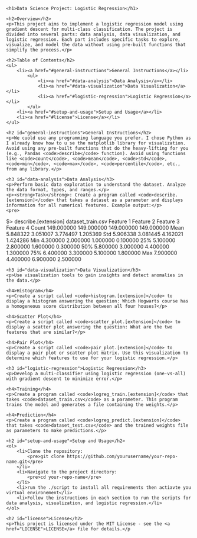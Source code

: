 
    <h1>Data Science Project: Logistic Regression</h1>
    
    <h2>Overview</h2>
    <p>This project aims to implement a logistic regression model using gradient descent for multi-class classification. The project is divided into several parts: data analysis, data visualization, and logistic regression. Each part includes specific tasks to explore, visualize, and model the data without using pre-built functions that simplify the process.</p>
    
    <h2>Table of Contents</h2>
    <ul>
        <li><a href="#general-instructions">General Instructions</a></li>
            <ul>
                <li><a href="#data-analysis">Data Analysis</a></li>
                <li><a href="#data-visualization">Data Visualization</a></li>
                <li><a href="#logistic-regression">Logistic Regression</a></li>
            </ul>
        <li><a href="#setup-and-usage">Setup and Usage</a></li>
        <li><a href="#license">License</a></li>
    </ul>
    
    <h2 id="general-instructions">General Instructions</h2>
    <p>We cuold use any programming language you prefer. I chose Python as I already know how to u se the matplotlib library for visualization. Avoid using any pre-built functions that do the heavy-lifting for you (e.g., Pandas <code>describe</code> function). Avoid using functions like <code>count</code>, <code>mean</code>, <code>std</code>, <code>min</code>, <code>max</code>, <code>percentile</code>, etc., from any library.</p>
    
    <h3 id="data-analysis">Data Analysis</h3>
    <p>Perform basic data exploration to understand the dataset. Analyze the data format, types, and ranges.</p>
    <p><strong>Task</strong>: Create a program called <code>describe.[extension]</code> that takes a dataset as a parameter and displays information for all numerical features. Example output:</p>
    <pre>
$> describe.[extension] dataset_train.csv
Feature 1  Feature 2  Feature 3  Feature 4
Count      149.000000 149.000000 149.000000 149.000000
Mean       5.848322   3.051007   3.774497   1.205369
Std        5.906338   3.081445   4.162021   1.424286
Min        4.300000   2.000000   1.000000   0.100000
25%        5.100000   2.800000   1.600000   0.300000
50%        5.800000   3.000000   4.400000   1.300000
75%        6.400000   3.300000   5.100000   1.800000
Max        7.900000   4.400000   6.900000   2.500000
    </pre>
    
    <h3 id="data-visualization">Data Visualization</h3>
    <p>Use visualization tools to gain insights and detect anomalies in the data.</p>
    
    <h4>Histogram</h4>
    <p>Create a script called <code>histogram.[extension]</code> to display a histogram answering the question: Which Hogwarts course has a homogeneous score distribution between all four houses?</p>
    
    <h4>Scatter Plot</h4>
    <p>Create a script called <code>scatter_plot.[extension]</code> to display a scatter plot answering the question: What are the two features that are similar?</p>
    
    <h4>Pair Plot</h4>
    <p>Create a script called <code>pair_plot.[extension]</code> to display a pair plot or scatter plot matrix. Use this visualization to determine which features to use for your logistic regression.</p>
    
    <h3 id="logistic-regression">Logistic Regression</h3>
    <p>Develop a multi-classifier using logistic regression (one-vs-all) with gradient descent to minimize error.</p>
    
    <h4>Training</h4>
    <p>Create a program called <code>logreg_train.[extension]</code> that takes <code>dataset_train.csv</code> as a parameter. This program trains the model and generates a file containing the weights.</p>
    
    <h4>Prediction</h4>
    <p>Create a program called <code>logreg_predict.[extension]</code> that takes <code>dataset_test.csv</code> and the trained weights file as parameters to make predictions.</p>
    
    <h2 id="setup-and-usage">Setup and Usage</h2>
    <ol>
        <li>Clone the repository:
            <pre>git clone https://github.com/yourusername/your-repo-name.git</pre>
        </li>
        <li>Navigate to the project directory:
            <pre>cd your-repo-name</pre>
        </li>
        <li>run the ./script to install all requirements then actiavte you virtual environement</li>
        <li>Follow the instructions in each section to run the scripts for data analysis, visualization, and logistic regression.</li>
    </ol>
    
    <h2 id="license">License</h2>
    <p>This project is licensed under the MIT License - see the <a href="LICENSE">LICENSE</a> file for details.</p
